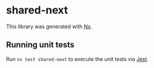 # shared-next

This library was generated with [Nx](https://nx.dev).

## Running unit tests

Run `nx test shared-next` to execute the unit tests via [Jest](https://jestjs.io).
